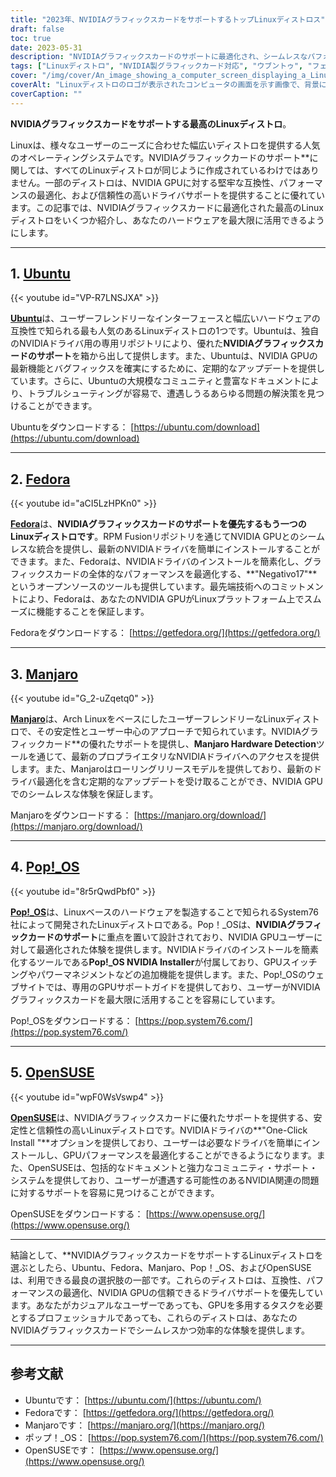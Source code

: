 ```yaml
---
title: "2023年、NVIDIAグラフィックスカードをサポートするトップLinuxディストロス"
draft: false
toc: true
date: 2023-05-31
description: "NVIDIAグラフィックスカードのサポートに最適化され、シームレスなパフォーマンスと互換性を保証する最高のLinuxディストロを発見してください。"
tags: ["Linuxディストロ", "NVIDIA製グラフィックカード対応", "ウブントゥ", "フェドラ", "マンジャロ", "ポップ！_OS", "オープンソース", "ドライバ互換性", "パフォーマンス最適化", "GPU対応", "LinuxのGPUドライバ", "リナックスゲーミング", "リナックスグラフィックス", "NVIDIAドライバ", "ユーザーフレンドリーなディストロ", "Linuxの安定性", "Linuxのドキュメント", "Linuxコミュニティーのサポート", "Linuxのハードウェア互換性", "ローリングリリース", "GPUスイッチング", "電源管理", "GPU性能", "Linuxのインストール", "Linuxのトラブルシューティング", "Linuxのユーザー経験", "Linuxのカスタマイズ", "Linuxのアップデート", "オフライン・アップデート", "ローカルリポジトリ", "キャッシュ", "サーバーセットアップ", "クライアントセットアップ", "アプトミラー", "デブミラー", "クリエートレポ", "アプトキャッチャーエヌジー", "ヤムクロン", "Linuxシステムのアップデート", "オフラインパッケージアップデート", "オフラインソフトウェアアップデート", "ローカルパッケージリポジトリ", "ローカルパッケージキャッシュ", "オフラインのLinuxアップデート", "オフラインアップデートの処理", "オフライン更新方式", "オフラインシステムメンテナンス", "Linuxサーバーのアップデート", "Linuxクライアントのアップデート", "オフラインソフトウェア管理", "オフラインパッケージ管理", "アップデート戦略", "Linuxのセキュリティアップデート"]
cover: "/img/cover/An_image_showing_a_computer_screen_displaying_a_Linux_distro.png"
coverAlt: "Linuxディストロのロゴが表示されたコンピュータの画面を示す画像で、背景にはNVIDIAのグラフィックカードとカラフルなグラフィックがあり、LinuxディストロにおけるNVIDIA GPUのシームレスなサポートとパフォーマンスの最適化を表現しています。"
coverCaption: ""
---
```


**NVIDIAグラフィックスカードをサポートする最高のLinuxディストロ**。

Linuxは、様々なユーザーのニーズに合わせた幅広いディストロを提供する人気のオペレーティングシステムです。NVIDIAグラフィックカードのサポート**に関しては、すべてのLinuxディストロが同じように作成されているわけではありません。一部のディストロは、NVIDIA GPUに対する堅牢な互換性、パフォーマンスの最適化、および信頼性の高いドライバサポートを提供することに優れています。この記事では、NVIDIAグラフィックスカードに最適化された最高のLinuxディストロをいくつか紹介し、あなたのハードウェアを最大限に活用できるようにします。
______

## 1. [Ubuntu](https://ubuntu.com/download)

{{< youtube id="VP-R7LNSJXA" >}}

[**Ubuntu**](https://ubuntu.com/download)は、ユーザーフレンドリーなインターフェースと幅広いハードウェアの互換性で知られる最も人気のあるLinuxディストロの1つです。Ubuntuは、独自のNVIDIAドライバ用の専用リポジトリにより、優れた**NVIDIAグラフィックスカードのサポート**を箱から出して提供します。また、Ubuntuは、NVIDIA GPUの最新機能とバグフィックスを確実にするために、定期的なアップデートを提供しています。さらに、Ubuntuの大規模なコミュニティと豊富なドキュメントにより、トラブルシューティングが容易で、遭遇しうるあらゆる問題の解決策を見つけることができます。

Ubuntuをダウンロードする： [https://ubuntu.com/download](https://ubuntu.com/download)

______

## 2. [Fedora](https://getfedora.org/)

{{< youtube id="aCI5LzHPKn0" >}}

[**Fedora**](https://getfedora.org/)は、**NVIDIAグラフィックスカードのサポートを優先するもう一つのLinuxディストロです**。RPM Fusionリポジトリを通じてNVIDIA GPUとのシームレスな統合を提供し、最新のNVIDIAドライバを簡単にインストールすることができます。また、Fedoraは、NVIDIAドライバのインストールを簡素化し、グラフィックスカードの全体的なパフォーマンスを最適化する、**"Negativo17"**というオープンソースのツールも提供しています。最先端技術へのコミットメントにより、Fedoraは、あなたのNVIDIA GPUがLinuxプラットフォーム上でスムーズに機能することを保証します。

Fedoraをダウンロードする： [https://getfedora.org/](https://getfedora.org/)

______

## 3. [Manjaro](https://manjaro.org/download/)

{{< youtube id="G_2-uZqetq0" >}}

[**Manjaro**](https://manjaro.org/download/)は、Arch LinuxをベースにしたユーザーフレンドリーなLinuxディストロで、その安定性とユーザー中心のアプローチで知られています。NVIDIAグラフィックカード**の優れたサポートを提供し、**Manjaro Hardware Detection**ツールを通じて、最新のプロプライエタリなNVIDIAドライバへのアクセスを提供します。また、Manjaroはローリングリリースモデルを提供しており、最新のドライバ最適化を含む定期的なアップデートを受け取ることができ、NVIDIA GPUでのシームレスな体験を保証します。

Manjaroをダウンロードする： [https://manjaro.org/download/](https://manjaro.org/download/)

______

## 4. [Pop!_OS](https://pop.system76.com/)

{{< youtube id="8r5rQwdPbf0" >}}

[**Pop!_OS**](https://pop.system76.com/)は、Linuxベースのハードウェアを製造することで知られるSystem76社によって開発されたLinuxディストロである。Pop！_OSは、**NVIDIAグラフィックカードのサポート**に重点を置いて設計されており、NVIDIA GPUユーザーに対して最適化された体験を提供します。NVIDIAドライバのインストールを簡素化するツールである**Pop!_OS NVIDIA Installer**が付属しており、GPUスイッチングやパワーマネジメントなどの追加機能を提供します。また、Pop!_OSのウェブサイトでは、専用のGPUサポートガイドを提供しており、ユーザーがNVIDIAグラフィックスカードを最大限に活用することを容易にしています。

Pop!_OSをダウンロードする： [https://pop.system76.com/](https://pop.system76.com/)

______

## 5. [OpenSUSE](https://www.opensuse.org/)

{{< youtube id="wpF0WsVswp4" >}}

[**OpenSUSE**](https://www.opensuse.org/)は、NVIDIAグラフィックスカードに優れたサポートを提供する、安定性と信頼性の高いLinuxディストロです。NVIDIAドライバの**"One-Click Install "**オプションを提供しており、ユーザーは必要なドライバを簡単にインストールし、GPUパフォーマンスを最適化することができるようになります。また、OpenSUSEは、包括的なドキュメントと強力なコミュニティ・サポート・システムを提供しており、ユーザーが遭遇する可能性のあるNVIDIA関連の問題に対するサポートを容易に見つけることができます。

OpenSUSEをダウンロードする： [https://www.opensuse.org/](https://www.opensuse.org/)

______

結論として、**NVIDIAグラフィックスカードをサポートするLinuxディストロを選ぶとしたら、Ubuntu、Fedora、Manjaro、Pop！_OS、およびOpenSUSEは、利用できる最良の選択肢の一部です。これらのディストロは、互換性、パフォーマンスの最適化、NVIDIA GPUの信頼できるドライバサポートを優先しています。あなたがカジュアルなユーザーであっても、GPUを多用するタスクを必要とするプロフェッショナルであっても、これらのディストロは、あなたのNVIDIAグラフィックスカードでシームレスかつ効率的な体験を提供します。

______

## 参考文献

- Ubuntuです： [https://ubuntu.com/](https://ubuntu.com/)
- Fedoraです： [https://getfedora.org/](https://getfedora.org/)
- Manjaroです： [https://manjaro.org/](https://manjaro.org/)
- ポップ！_OS： [https://pop.system76.com/](https://pop.system76.com/)
- OpenSUSEです： [https://www.opensuse.org/](https://www.opensuse.org/)
